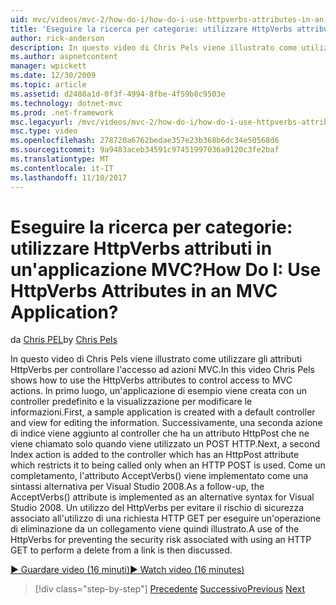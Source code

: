 ```yaml
---
uid: mvc/videos/mvc-2/how-do-i/how-do-i-use-httpverbs-attributes-in-an-mvc-application
title: 'Eseguire la ricerca per categorie: utilizzare HttpVerbs attributi in un''applicazione MVC? | Microsoft Docs'
author: rick-anderson
description: In questo video di Chris Pels viene illustrato come utilizzare gli attributi HttpVerbs per controllare l'accesso ad azioni MVC. In primo luogo, un'applicazione di esempio viene creata con un valore predefinito co...
ms.author: aspnetcontent
manager: wpickett
ms.date: 12/30/2009
ms.topic: article
ms.assetid: d2488a1d-0f3f-4994-8fbe-4f59b8c9503e
ms.technology: dotnet-mvc
ms.prod: .net-framework
msc.legacyurl: /mvc/videos/mvc-2/how-do-i/how-do-i-use-httpverbs-attributes-in-an-mvc-application
msc.type: video
ms.openlocfilehash: 278720a6762bedae357e23b368b6dc34e50568d6
ms.sourcegitcommit: 9a9483aceb34591c97451997036a9120c3fe2baf
ms.translationtype: MT
ms.contentlocale: it-IT
ms.lasthandoff: 11/10/2017
---
```

<a name="how-do-i-use-httpverbs-attributes-in-an-mvc-application"></a><span data-ttu-id="4bea3-105">Eseguire la ricerca per categorie: utilizzare HttpVerbs attributi in un'applicazione MVC?</span><span class="sxs-lookup"><span data-stu-id="4bea3-105">How Do I: Use HttpVerbs Attributes in an MVC Application?</span></span>
====================
<span data-ttu-id="4bea3-106">da [Chris PEL](https://twitter.com/chrispels)</span><span class="sxs-lookup"><span data-stu-id="4bea3-106">by [Chris Pels](https://twitter.com/chrispels)</span></span>

<span data-ttu-id="4bea3-107">In questo video di Chris Pels viene illustrato come utilizzare gli attributi HttpVerbs per controllare l'accesso ad azioni MVC.</span><span class="sxs-lookup"><span data-stu-id="4bea3-107">In this video Chris Pels shows how to use the HttpVerbs attributes to control access to MVC actions.</span></span> <span data-ttu-id="4bea3-108">In primo luogo, un'applicazione di esempio viene creata con un controller predefinito e la visualizzazione per modificare le informazioni.</span><span class="sxs-lookup"><span data-stu-id="4bea3-108">First, a sample application is created with a default controller and view for editing the information.</span></span> <span data-ttu-id="4bea3-109">Successivamente, una seconda azione di indice viene aggiunto al controller che ha un attributo HttpPost che ne viene chiamato solo quando viene utilizzato un POST HTTP.</span><span class="sxs-lookup"><span data-stu-id="4bea3-109">Next, a second Index action is added to the controller which has an HttpPost attribute which restricts it to being called only when an HTTP POST is used.</span></span> <span data-ttu-id="4bea3-110">Come un completamento, l'attributo AcceptVerbs() viene implementato come una sintassi alternativa per Visual Studio 2008.</span><span class="sxs-lookup"><span data-stu-id="4bea3-110">As a follow-up, the AcceptVerbs() attribute is implemented as an alternative syntax for Visual Studio 2008.</span></span> <span data-ttu-id="4bea3-111">Un utilizzo del HttpVerbs per evitare il rischio di sicurezza associato all'utilizzo di una richiesta HTTP GET per eseguire un'operazione di eliminazione da un collegamento viene quindi illustrato.</span><span class="sxs-lookup"><span data-stu-id="4bea3-111">A use of the HttpVerbs for preventing the security risk associated with using an HTTP GET to perform a delete from a link is then discussed.</span></span>

[<span data-ttu-id="4bea3-112">&#9654; Guardare video (16 minuti)</span><span class="sxs-lookup"><span data-stu-id="4bea3-112">&#9654; Watch video (16 minutes)</span></span>](https://channel9.msdn.com/Blogs/ASP-NET-Site-Videos/how-do-i-use-httpverbs-attributes-in-an-mvc-application)

>[!div class="step-by-step"]
<span data-ttu-id="4bea3-113">[Precedente](how-do-i-work-with-model-binders-in-an-mvc-application.md)
[Successivo](mvc2-html-encoding.md)</span><span class="sxs-lookup"><span data-stu-id="4bea3-113">[Previous](how-do-i-work-with-model-binders-in-an-mvc-application.md)
[Next](mvc2-html-encoding.md)</span></span>

